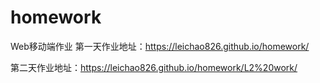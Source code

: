 # homework
Web移动端作业
第一天作业地址：https://leichao826.github.io/homework/

第二天作业地址：https://leichao826.github.io/homework/L2%20work/

